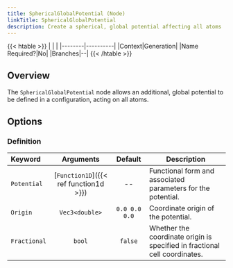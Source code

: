```yaml
---
title: SphericalGlobalPotential (Node)
linkTitle: SphericalGlobalPotential
description: Create a spherical, global potential affecting all atoms
---
```


{{< htable >}}
| | |
|--------|----------|
|Context|Generation|
|Name Required?|No|
|Branches|--|
{{< /htable >}}

## Overview

The `SphericalGlobalPotential` node allows an additional, global potential to be defined in a configuration, acting on all atoms.

## Options

### Definition

|Keyword|Arguments|Default|Description|
|:------|:--:|:-----:|-----------|
|`Potential`|[`Function1D`]({{< ref function1d >}})|--|Functional form and associated parameters for the potential.|
|`Origin`|`Vec3<double>`|`0.0 0.0 0.0`|Coordinate origin of the potential.|
|`Fractional`|`bool`|`false`|Whether the coordinate origin is specified in fractional cell coordinates.|

